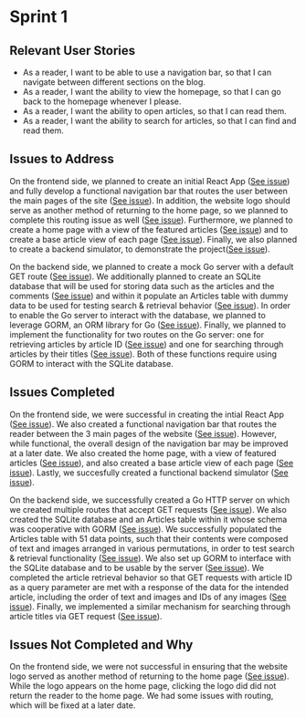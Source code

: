 # Sprint 1

## Relevant User Stories
- As a reader, I want to be able to use a navigation bar, so that I can navigate between different sections on the blog.
- As a reader, I want the ability to view the homepage, so that I can go back to the homepage whenever I please.
- As a reader, I want the ability to open articles, so that I can read them.
- As a reader, I want the ability to search for articles, so that I can find and read them.

## Issues to Address
On the frontend side, we planned to create an initial React App ([See issue][i3]) and fully develop a functional navigation bar that routes the user between the main pages of the site ([See issue][i1]). In addition, the website logo should serve as another method of returning to the home page, so we planned to complete this routing issue as well ([See issue][i2]). Furthermore, we planned to create a home page with a view of the featured articles ([See issue][i11]) and to create a base article view of each page ([See issue][i12]). Finally, we also planned to create a backend simulator, to demonstrate the project([See issue][i10]). 

On the backend side, we planned to create a mock Go server with a default GET route ([See issue][i4]). We additionally planned to create an SQLite database that will be used for storing data such as the articles and the comments ([See issue][i5]) and within it populate an Articles table with dummy data to be used for testing search & retrieval behavior ([See issue][i6]). In order to enable the Go server to interact with the database, we planned to leverage GORM, an ORM library for Go ([See issue][i7]). Finally, we planned to implement the functionality for two routes on the Go server: one for retrieving articles by article ID ([See issue][i8]) and one for searching through articles by their titles ([See issue][i9]). Both of these functions require using GORM to interact with the SQLite database.

## Issues Completed
On the frontend side, we were successful in creating the intial React App ([See issue][i3]). We also created a functional navigation bar that routes the reader between the 3 main pages of the website ([See issue][i1]). However, while functional, the overall design of the navigation bar may be improved at a later date. We also created the home page, with a view of featured articles ([See issue][i11]), and also created a base article view of each page ([See issue][i12]). Lastly, we succesfully created a functional backend simulator ([See issue][i10]).

On the backend side, we successfully created a Go HTTP server on which we created multiple routes that accept GET requests ([See issue][i4]). We also created the SQLite database and an Articles table within it whose schema was cooperative with GORM ([See issue][i5]). We successfully populated the Articles table with 51 data points, such that their contents were composed of text and images arranged in various permutations, in order to test search & retrieval functionality ([See issue][i6]). We also set up GORM to interface with the SQLite database and to be usable by the server ([See issue][i7]). We completed the article retrieval behavior so that GET requests with article ID as a query parameter are met with a response of the data for the intended article, including the order of text and images and IDs of any images ([See issue][i8]). Finally, we implemented a similar mechanism for searching through article titles via GET request ([See issue][i9]).

## Issues Not Completed and Why
On the frontend side, we were not successful in ensuring that the website logo served as another method of returning to the home page ([See issue][i2]). While the logo appears on the home page, clicking the logo did did not return the reader to the home page. We had some issues with routing, which will be fixed at a later date. 


[i1]: https://github.com/apangasa/cen3031-skjsports/issues/1
[i2]: https://github.com/apangasa/cen3031-skjsports/issues/2
[i3]: https://github.com/apangasa/cen3031-skjsports/issues/3
[i4]: https://github.com/apangasa/cen3031-skjsports/issues/4
[i5]: https://github.com/apangasa/cen3031-skjsports/issues/5
[i6]: https://github.com/apangasa/cen3031-skjsports/issues/6
[i7]: https://github.com/apangasa/cen3031-skjsports/issues/7
[i8]: https://github.com/apangasa/cen3031-skjsports/issues/8
[i9]: https://github.com/apangasa/cen3031-skjsports/issues/9
[i10]:https://github.com/apangasa/cen3031-skjsports/issues/10
[i11]:https://github.com/apangasa/cen3031-skjsports/issues/11
[i12]:https://github.com/apangasa/cen3031-skjsports/issues/12 
